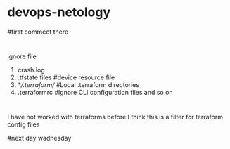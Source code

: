 # devops-netology
#first commect there
#
ignore file
1. crash.log
2. .tfstate files  #device resource file
3. **/.terraform/* #Local .terraform directories
4. .terraformrc #Ignore CLI configuration files
and so on
#
I have not worked with terraforms before
I think this is a filter for terraform config files

#next day wadnesday
